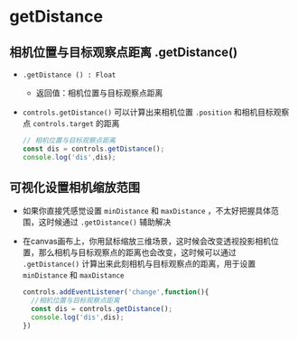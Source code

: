 # getDistance

## 相机位置与目标观察点距离 .getDistance()

+ `.getDistance () : Float`

  + 返回值：相机位置与目标观察点距离

+ `controls.getDistance()` 可以计算出来相机位置 `.position` 和相机目标观察点 `controls.target` 的距离

  ```js
  // 相机位置与目标观察点距离
  const dis = controls.getDistance();
  console.log('dis',dis);
  ```

## 可视化设置相机缩放范围

+ 如果你直接凭感觉设置 `minDistance` 和 `maxDistance` ，不太好把握具体范围，这时候通过 `.getDistance()` 辅助解决

+ 在canvas画布上，你用鼠标缩放三维场景，这时候会改变透视投影相机位置，那么相机与目标观察点的距离也会改变，这时候可以通过 `.getDistance()` 计算出来此刻相机与目标观察点的距离，用于设置 `minDistance` 和 `maxDistance`

  ```js
  controls.addEventListener('change',function(){
    //相机位置与目标观察点距离
    const dis = controls.getDistance();
    console.log('dis',dis);
  })
  ```
